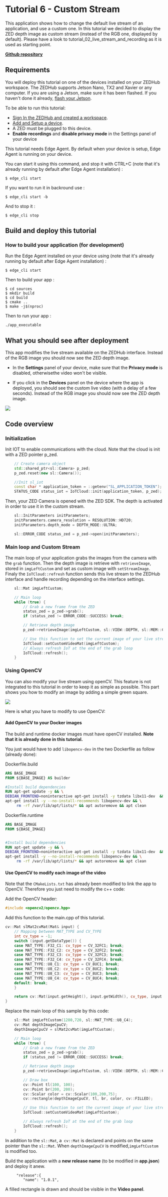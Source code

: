 # Tutorial 6 - Custom Stream

This application shows how to change the default live stream of an application, and use a custom one. In this tutorial we decided to display the ZED depth image as custom stream (instead of the RGB one, displayed by default). Please have a look to tutorial_02_live_stream_and_recording as it is used as starting point. 

[**Github repository**](https://github.com/stereolabs/cmp-examples/tree/main/tutorials/tutorial_06_custom_stream)

## Requirements
You will deploy this tutorial on one of the devices installed on your ZEDHub workspace. The ZEDHub supports Jetson Nano, TX2 and Xavier or any computer. If you are using a Jetson, make sure it has been flashed. If you haven't done it already, [flash your Jetson](https://docs.nvidia.com/sdk-manager/install-with-sdkm-jetson/index.html).

To be able to run this tutorial:
- [Sign In the ZEDHub and created a workspace](https://www.stereolabs.com/docs/cloud/overview/get-started/).
- [Add and Setup a device](https://www.stereolabs.com/docs/cloud/overview/get-started/#add-a-camera).
- A ZED must be plugged to this device.
- **Enable recordings** and **disable privacy mode** in the Settings panel of your device

This tutorial needs Edge Agent. By default when your device is setup, Edge Agent is running on your device.

You can start it using this command, and stop it with CTRL+C (note that it's already running by default after Edge Agent installation) :
```
$ edge_cli start
```

If you want to run it in backround use :
```
$ edge_cli start -b
```

And to stop it :
```
$ edge_cli stop
```

## Build and deploy this tutorial

### How to build your application (for development)

Run the Edge Agent installed on your device using (note that it's already running by default after Edge Agent installation) :
```
$ edge_cli start
```

Then to build your app :
```
$ cd sources
$ mkdir build
$ cd build
$ cmake ..
$ make -j$(nproc)
```

Then to run your app :
```
./app_executable
```

## What you should see after deployment
This app modifies the live stream available on the ZEDHub interface. Instead of the RGB image you should now see the ZED depth image.

- In the **Settings** panel of your device, make sure that the **Privacy mode** is disabled, otherwisethe video won't be visible.

- If you click in the **Devices** panel  on the device where the app is deployed, you should see the custom live video (with a delay of a few seconds). Instead of the RGB image you should now see the ZED depth image. 

![](./images/comparison.png " ")


## Code overview

### Initialization

Init IOT to enable communications with the cloud. Note that the cloud is init with a ZED pointer p_zed.

```cpp
    // Create camera object
    std::shared_ptr<sl::Camera> p_zed;
    p_zed.reset(new sl::Camera());

    //Init sl_iot
    const char * application_token = ::getenv("SL_APPLICATION_TOKEN");
    STATUS_CODE status_iot = IoTCloud::init(application_token, p_zed);
```

Then, your ZED Camera is opened with the ZED SDK. The depth is activated in order to use it in the custom stream.
```c++
    sl::InitParameters initParameters;
    initParameters.camera_resolution = RESOLUTION::HD720;
    initParameters.depth_mode = DEPTH_MODE::ULTRA;

    sl::ERROR_CODE status_zed = p_zed->open(initParameters);
```

### Main loop and Custom Stream

The main loop of your application grabs the images from the camera with the ```grab``` function.
Then the depth image is retrieve with `retrieveImage`, stored in `imgLeftCustom` and set as custom image with `setStreamImage`.
Finaly the `IoTCloud::refresh` function sends this live stream to the ZEDHub interface and handle recording depending on the interface settings.

```c++
    sl::Mat imgLeftCustom;

    // Main loop
    while (true) {
        // Grab a new frame from the ZED
        status_zed = p_zed->grab();
        if (status_zed != ERROR_CODE::SUCCESS) break;

        // Retrieve depth image
        p_zed->retrieveImage(imgLeftCustom, sl::VIEW::DEPTH, sl::MEM::CPU);

        // Use this function to set the current image of your live stream
        IoTCloud::setCustomVideoMat(imgLeftCustom);
        // Always refresh IoT at the end of the grab loop
        IoTCloud::refresh();
    }
```

### Using OpenCV
You can also modify your live stream using openCV. This feature is not integrated to this tutorial in order to keep it as simple as possible. This part shows you how to modify an image by adding a simple green square. 

![](./images/live_open_cv.png " ")

Here is what you have to modify to use OpenCV:

#### Add OpenCV to your Docker images
The build and runtime docker images must have openCV installed. **Note that it is already done in this tutorial.**


You just would have to add `libopencv-dev` in the two Dockerfile as follow (already done): 

Dockerfile.build
```Dockerfile
ARG BASE_IMAGE
FROM ${BASE_IMAGE} AS builder

#Install build dependencies
RUN apt-get update -y && \
DEBIAN_FRONTEND=noninteractive apt-get install -y tzdata libx11-dev  && \
apt-get install -y --no-install-recommends libopencv-dev && \
     rm -rf /var/lib/apt/lists/* && apt autoremove && apt clean

```

Dockerfile.runtime

```Dockerfile
ARG BASE_IMAGE
FROM ${BASE_IMAGE}


#Install build dependencies
RUN apt-get update -y && \
DEBIAN_FRONTEND=noninteractive apt-get install -y tzdata libx11-dev  && \
apt-get install -y --no-install-recommends libopencv-dev && \
     rm -rf /var/lib/apt/lists/* && apt autoremove && apt clean

```

#### Use OpenCV to modify each image of the video

Note that the `CMakeLists.txt` has already been modified to link the app to OpenCV.
Therefore you just need to modify the c++ code:

Add the OpenCV header:
```c++
#include <opencv2/opencv.hpp>
```

Add this function to the main.cpp of this tutorial.

```c++
cv::Mat slMat2cvMat(Mat& input) {
    // Mapping between MAT_TYPE and CV_TYPE
    int cv_type = -1;
    switch (input.getDataType()) {
    case MAT_TYPE::F32_C1: cv_type = CV_32FC1; break;
    case MAT_TYPE::F32_C2: cv_type = CV_32FC2; break;
    case MAT_TYPE::F32_C3: cv_type = CV_32FC3; break;
    case MAT_TYPE::F32_C4: cv_type = CV_32FC4; break;
    case MAT_TYPE::U8_C1: cv_type = CV_8UC1; break;
    case MAT_TYPE::U8_C2: cv_type = CV_8UC2; break;
    case MAT_TYPE::U8_C3: cv_type = CV_8UC3; break;
    case MAT_TYPE::U8_C4: cv_type = CV_8UC4; break;
    default: break;
    }

    return cv::Mat(input.getHeight(), input.getWidth(), cv_type, input.getPtr<sl::uchar1>(MEM::CPU));
}
```


Replace the main loop of this sample by this code:
```c++
    sl::Mat imgLeftCustom(1280,720, sl::MAT_TYPE::U8_C4);
    cv::Mat depthImageCpuCV;
    depthImageCpuCV = slMat2cvMat(imgLeftCustom);

    // Main loop
    while (true) {
        // Grab a new frame from the ZED
        status_zed = p_zed->grab();
        if (status_zed != ERROR_CODE::SUCCESS) break;

        // Retrieve depth image
        p_zed->retrieveImage(imgLeftCustom, sl::VIEW::DEPTH, sl::MEM::CPU, imgLeftCustom.getResolution());

        // Draw box 
        cv::Point tl(100, 100);
        cv::Point br(200, 200);
        cv::Scalar color = cv::Scalar(100,200,75);
        cv::rectangle(depthImageCpuCV, tl, br, color, cv::FILLED);

        // Use this function to set the current image of your live stream
        IoTCloud::setCustomVideoMat(imgLeftCustom);

        // Always refresh IoT at the end of the grab loop
        IoTCloud::refresh();
    }
```

In addition to the  `sl::Mat`, a` cv::Mat` is declared and points on the same pointer than the `sl::Mat`. When `depthImageCpuCV` is modified,`imgLeftCustom` is modified too. 

Build the application with a **new release name** (to be modified in **app.json**) and deploy it anew.
```
     "release":{
        "name": "1.0.1",
```
A filled rectangle is drawn and should be visible in the **Video panel**.
